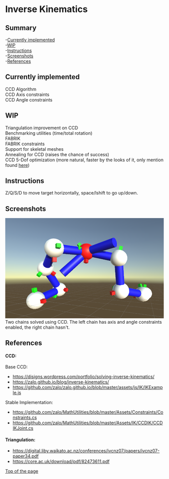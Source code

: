 # Inverse Kinematics

## <h2 id="top">Summary</h2>
-[Currently implemented](#implements)  
-[WIP](#wip)  
-[Instructions](#instructions)  
-[Screenshots](#screens)  
-[References](#references)  


## <h2 id="implements">Currently implemented</h2>
CCD Algorithm  
CCD Axis constraints  
CCD Angle constraints  

## <h2 id="wip">WIP</h2>
Triangulation improvement on CCD  
Benchmarking utilities (time/total rotation)  
FABRIK  
FABRIK constraints  
Support for skeletal meshes  
Annealing for CCD (raises the chance of success)  
CCD 5-Dof optimization (more natural, faster by the looks of it, only mention found [here](https://zalo.github.io/blog/inverse-kinematics/#bonus-direction))  

## <h2 id="instructions">Instructions</h2>
Z/Q/S/D to move target horizontally, space/lshift to go up/down.  

## <h2 id="screens">Screenshots</h2>

![CCD](ReadMeResources/CCD.png)  
Two chains solved using CCD. The left chain has axis and angle constraints enabled, the right chain hasn't.    

## <h2 id="references">References</h2>

#### CCD:  
Base CCD:  
- https://disigns.wordpress.com/portfolio/solving-inverse-kinematics/  
- https://zalo.github.io/blog/inverse-kinematics/  
- https://github.com/zalo/zalo.github.io/blob/master/assets/js/IK/IKExample.js  

Stable Implementation:
- https://github.com/zalo/MathUtilities/blob/master/Assets/Constraints/Constraints.cs  
- https://github.com/zalo/MathUtilities/blob/master/Assets/IK/CCDIK/CCDIKJoint.cs  

#### Triangulation:  
- https://digital.liby.waikato.ac.nz/conferences/ivcnz07/papers/ivcnz07-paper34.pdf  
- https://core.ac.uk/download/pdf/82473611.pdf  

[Top of the page](#top)